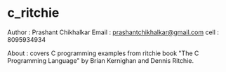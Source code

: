# c_ritchie
Author 	: Prashant Chikhalkar
Email 	: prashantchikhalkar@gmail.com
cell	: 8095934934

About	: 
covers C programming examples from ritchie book "The C Programming Language" 
by Brian Kernighan and Dennis Ritchie.
